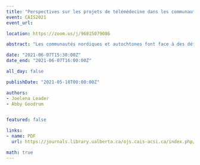 ```yaml
---
title: "Perspectives sur les projets de télémédecine dans les communautés nordiques : leçons apprises pour la conception et l'évaluation participatives décolonisées"
event: CAIS2021
event_url: 

location: https://zoom.us/j/96815079086

abstract: "Les communautés nordiques et autochtones font face à des défis bien documentés pour accéder aux services et sont entravées par d'importantes limites au niveau des infrastructures et de la technologie. Celles-ci mènent à l’adoption d'urgence d’approches novatrices pour surmonter ces obstacles. La télémédecine - soit le moyen d'accéder aux services et aux informations de santé à distance - promet d'augmenter les services pour résoudre les problèmes d'accès, mais des contraintes notables d’utilisation et structurelles subsistent. S'appuyant sur une étude communautaire récente saisissant les points de vue de quatre communautés du nord de la Saskatchewan sur l'utilisation de la télémédecine, cet article attire l'attention sur l'importance des collaborations communautaires comme étant cruciales pour une meilleure prise de décision et des voies à suivre. Plus précisément, ce travail identifie la nécessité d'une conception participative (CP) décolonisée et de modèles d'évaluation des technologies participatives qui prennent en compte des facteurs socioculturels et techniques plus larges pour éclairer la conception, l'adoption et l'évaluation des technologies autochtones au profit de la collectivité à long terme. De plus, il faut des approches et un engagement axés sur la collectivité par le biais de stratégies de mobilisation des connaissances qui pourraient mieux informer le développement communautaire futur."

date: "2021-06-07T15:30:00Z"
date_end: "2021-06-07T16:00:00Z"

all_day: false

publishDate: "2021-05-18T00:00:00Z"

authors:
- Joelena Leader
- Abby Goodrum


featured: false

links:
- name: PDF
  url: https://journals.library.ualberta.ca/ojs.cais-acsi.ca/index.php/cais-asci/article/view/1201/1036

math: true
---
```

